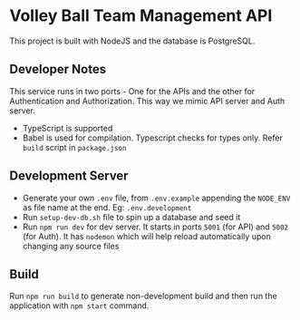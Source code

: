 # Volley Ball Team Management API

This project is built with NodeJS and the database is PostgreSQL.

## Developer Notes

This service runs in two ports - One for the APIs and the other for Authentication and Authorization. This way we mimic API server and Auth server.

* TypeScript is supported
* Babel is used for compilation. Typescript checks for types only. Refer `build` script in `package.json`

## Development Server

* Generate your own `.env` file, from `.env.example` appending the `NODE_ENV` as file name at the end. Eg: `.env.development`
* Run `setup-dev-db.sh` file to spin up a database and seed it
* Run `npm run dev` for dev server. It starts in ports `5001` (for API) and `5002` (for Auth). It has `nodemon` which will help reload automatically upon changing any source files

## Build

Run `npm run build` to generate non-development build and then run the application with `npm start` command.
